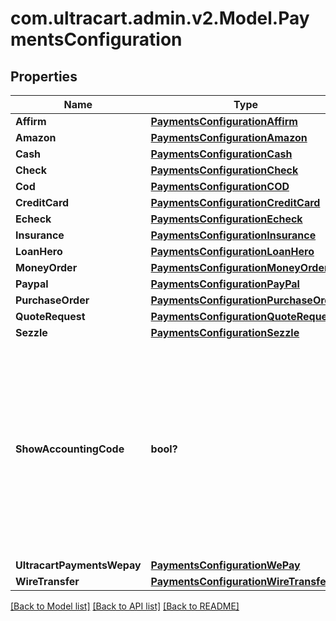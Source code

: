 # com.ultracart.admin.v2.Model.PaymentsConfiguration
## Properties

Name | Type | Description | Notes
------------ | ------------- | ------------- | -------------
**Affirm** | [**PaymentsConfigurationAffirm**](PaymentsConfigurationAffirm.md) |  | [optional] 
**Amazon** | [**PaymentsConfigurationAmazon**](PaymentsConfigurationAmazon.md) |  | [optional] 
**Cash** | [**PaymentsConfigurationCash**](PaymentsConfigurationCash.md) |  | [optional] 
**Check** | [**PaymentsConfigurationCheck**](PaymentsConfigurationCheck.md) |  | [optional] 
**Cod** | [**PaymentsConfigurationCOD**](PaymentsConfigurationCOD.md) |  | [optional] 
**CreditCard** | [**PaymentsConfigurationCreditCard**](PaymentsConfigurationCreditCard.md) |  | [optional] 
**Echeck** | [**PaymentsConfigurationEcheck**](PaymentsConfigurationEcheck.md) |  | [optional] 
**Insurance** | [**PaymentsConfigurationInsurance**](PaymentsConfigurationInsurance.md) |  | [optional] 
**LoanHero** | [**PaymentsConfigurationLoanHero**](PaymentsConfigurationLoanHero.md) |  | [optional] 
**MoneyOrder** | [**PaymentsConfigurationMoneyOrder**](PaymentsConfigurationMoneyOrder.md) |  | [optional] 
**Paypal** | [**PaymentsConfigurationPayPal**](PaymentsConfigurationPayPal.md) |  | [optional] 
**PurchaseOrder** | [**PaymentsConfigurationPurchaseOrder**](PaymentsConfigurationPurchaseOrder.md) |  | [optional] 
**QuoteRequest** | [**PaymentsConfigurationQuoteRequest**](PaymentsConfigurationQuoteRequest.md) |  | [optional] 
**Sezzle** | [**PaymentsConfigurationSezzle**](PaymentsConfigurationSezzle.md) |  | [optional] 
**ShowAccountingCode** | **bool?** | Internal flag used to determine if accounting codes should be shown on the screen or not.  This flag is true if the merchant has a Quickbooks integration configured. | [optional] 
**UltracartPaymentsWepay** | [**PaymentsConfigurationWePay**](PaymentsConfigurationWePay.md) |  | [optional] 
**WireTransfer** | [**PaymentsConfigurationWireTransfer**](PaymentsConfigurationWireTransfer.md) |  | [optional] 


[[Back to Model list]](../README.md#documentation-for-models) [[Back to API list]](../README.md#documentation-for-api-endpoints) [[Back to README]](../README.md)

